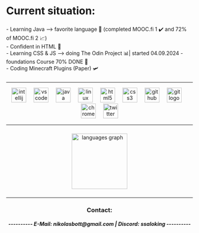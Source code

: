 <h1 align="left">Current situation:</h1>

###

<p align="left">- Learning Java --> favorite language 💙 (completed MOOC.fi 1 ✔️ and 72% of MOOC.fi 2 📈)<br>- Confident in HTML 🥇<br>- Learning CSS & JS --> doing The Odin Project 📊| started 04.09.2024 - foundations Course 70% DONE 📍<br>- Coding Minecraft Plugins (Paper) 🛩️</p>

###
<hr>

<div align="center">
  <img src="https://cdn.jsdelivr.net/gh/devicons/devicon/icons/intellij/intellij-original.svg" height="40" alt="intellij logo"  />
  <img width="12" />
  <img src="https://cdn.jsdelivr.net/gh/devicons/devicon/icons/vscode/vscode-original.svg" height="40" alt="vscode logo"  />
  <img width="12" />
  <img src="https://cdn.jsdelivr.net/gh/devicons/devicon/icons/java/java-original.svg" height="40" alt="java logo"  />
  <img width="12" />
  <img src="https://cdn.jsdelivr.net/gh/devicons/devicon/icons/linux/linux-original.svg" height="40" alt="linux logo"  />
  <img width="12" />
  <img src="https://cdn.jsdelivr.net/gh/devicons/devicon/icons/html5/html5-original.svg" height="40" alt="html5 logo"  />
  <img width="12" />
  <img src="https://cdn.jsdelivr.net/gh/devicons/devicon/icons/css3/css3-original.svg" height="40" alt="css3 logo"  />
  <img width="12" />
  <img src="https://cdn.jsdelivr.net/gh/devicons/devicon/icons/github/github-original.svg" height="40" alt="github logo"  />
  <img width="12" />
  <img src="https://cdn.jsdelivr.net/gh/devicons/devicon/icons/git/git-original.svg" height="40" alt="git logo"  />
  <img width="12" />
  <img src="https://cdn.jsdelivr.net/gh/devicons/devicon/icons/chrome/chrome-original.svg" height="40" alt="chrome logo"  />
  <img width="12" />
  <img src="https://cdn.jsdelivr.net/gh/devicons/devicon/icons/twitter/twitter-original.svg" height="40" alt="twitter logo"  />
</div>
<hr>

###

<div align="center">
  <img src="https://github-readme-stats.vercel.app/api/top-langs?username=nikolas-bott&locale=en&hide_title=false&layout=compact&card_width=320&langs_count=5&theme=dracula&hide_border=false&order=2" height="150" alt="languages graph"  />
  <!--<img src="https://streak-stats.demolab.com?user=nikolas-bott&locale=en&mode=daily&theme=dracula&hide_border=false&border_radius=5&order=3" height="150" alt="streak graph"  /> -->
  <!--<img src="https://github-readme-activity-graph.vercel.app/graph?username=nikolas-bott&radius=16&theme=react&area=true&order=5&custom_title=Contributions" height="300" alt="activity-graph graph"  /> -->
</div>

###
<hr>
<h3 align=center>Contact:</h3>
<h5 align=center>---------- E-Mail: nikolasbott@gmail.com | Discord: ssaloking ----------</h5>
